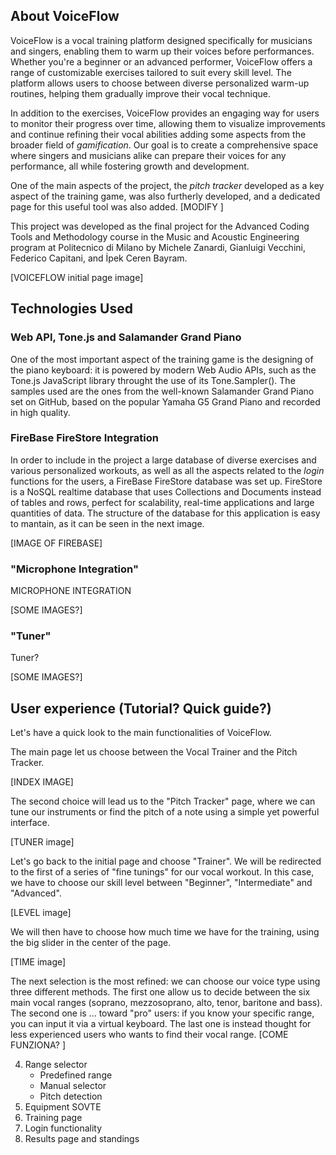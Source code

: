 
## About VoiceFlow

VoiceFlow is a vocal training platform designed specifically for musicians and singers, enabling them to warm up their voices before performances. Whether you're a beginner or an advanced performer, VoiceFlow offers a range of customizable exercises tailored to suit every skill level. The platform allows users to choose between diverse personalized warm-up routines, helping them gradually improve their vocal technique.

In addition to the exercises, VoiceFlow provides an engaging way for users to monitor their progress over time, allowing them to visualize improvements and continue refining their vocal abilities adding some aspects from the broader field of _gamification_. Our goal is to create a comprehensive space where singers and musicians alike can prepare their voices for any performance, all while fostering growth and development.

One of the main aspects of the project, the _pitch tracker_ developed as a key aspect of the training game, was also furtherly developed, and a dedicated page for this useful tool was also added. [MODIFY ]

This project was developed as the final project for the Advanced Coding Tools and Methodology course in the Music and Acoustic Engineering program at Politecnico di Milano by Michele Zanardi, Gianluigi Vecchini, Federico Capitani, and İpek Ceren Bayram.

[VOICEFLOW initial page image]

## Technologies Used

### Web API, Tone.js and Salamander Grand Piano

One of the most important aspect of the training game is the designing of the piano keyboard: it is powered by modern Web Audio APIs, such as the Tone.js JavaScript library throught the use of its Tone.Sampler(). The samples used are the ones from the well-known Salamander Grand Piano set on GitHub, based on the popular Yamaha G5 Grand Piano and recorded in high quality.

### FireBase FireStore Integration

In order to include in the project a large database of diverse exercises and various personalized workouts, as well as all the aspects related to the _login_ functions for the users, a FireBase FireStore database was set up. FireStore is a NoSQL realtime database that uses Collections and Documents instead of tables and rows, perfect for scalability, real-time applications and large quantities of data. The structure of the database for this application is easy to mantain, as it can be seen in the next image.

[IMAGE OF FIREBASE]

### "Microphone Integration"

MICROPHONE INTEGRATION

[SOME IMAGES?]

### "Tuner"

Tuner?

[SOME IMAGES?]

## User experience (Tutorial? Quick guide?)

Let's have a quick look to the main functionalities of VoiceFlow.

The main page let us choose between the Vocal Trainer and the Pitch Tracker.

[INDEX IMAGE]

The second choice will lead us to the "Pitch Tracker" page, where we can tune our instruments or find the pitch of a note using a simple yet powerful interface.

[TUNER image]

Let's go back to the initial page and choose "Trainer". We will be redirected to the first of a series of "fine tunings" for our vocal workout. In this case, we have to choose our skill level between "Beginner", "Intermediate" and "Advanced".

[LEVEL image]

We will then have to choose how much time we have for the training, using the big slider in the center of the page.

[TIME image]

The next selection is the most refined: we can choose our voice type using three different methods. The first one allow us to decide between the six main vocal ranges (soprano, mezzosoprano, alto, tenor, baritone and bass). The second one is ... toward "pro" users: if you know your specific range, you can input it via a virtual keyboard. The last one is instead thought for less experienced users who wants to find their vocal range. [COME FUNZIONA? ]



4. Range selector
    * Predefined range
    * Manual selector 
    * Pitch detection
5. Equipment
    SOVTE
6. Training page
7. Login functionality
8. Results page and standings
